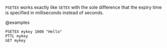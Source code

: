 `PSETEX` works exactly like `SETEX` with the sole difference that the expiry time is specified in milliseconds instead of seconds.

@examples

```cli
PSETEX mykey 1000 "Hello"
PTTL mykey
GET mykey
```
